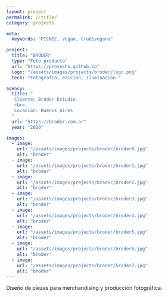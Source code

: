 ```yaml
---
layout: project
permalink: /:title/
category: projects

meta:
  keywords: "PICNIC, Vegan, Crudivegano"

project:
  title: "BRODER"
  type: "Foto producto"
  url: "https://provecho.github.io"
  logo: "/assets/images/projects/broder/logo.png"
  tech: "Fotografía, edición, iluminación."

agency:
  title: "
   Cliente: Broder Estudio
   <br>
   Locación: Buenos Aires 
  "
  url: "https://broder.com.ar"
  year: "2020"

images:
  - image:
    url: "/assets/images/projects/broder/broder0.jpg"
    alt: "broder"
  - image:
    url: "/assets/images/projects/broder/broder1.jpg"
    alt: "broder"
  - image:
    url: "/assets/images/projects/broder/broder2.jpg"
    alt: "broder"
  - image:
    url: "/assets/images/projects/broder/broder3.jpg"
    alt: "broder"
  - image:
    url: "/assets/images/projects/broder/broder4.jpg"
    alt: "broder"
  - image:
    url: "/assets/images/projects/broder/broder5.jpg"
    alt: "broder"
  - image:
    url: "/assets/images/projects/broder/broder6.jpg"
    alt: "broder"
  - image:
    url: "/assets/images/projects/broder/broder7.jpg"
    alt: "broder"
---
```

<p>
Diseño de piezas para merchandising y producción fotográfica. 
</p> 


